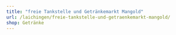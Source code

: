 ```yaml
---
title: "freie Tankstelle und Getränkemarkt Mangold"
url: /laichingen/freie-tankstelle-und-getraenkemarkt-mangold/
shop: Getränke
---
```

